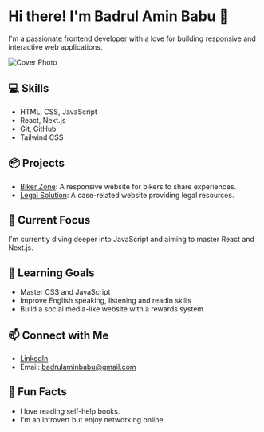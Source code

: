 # Hi there! I'm Badrul Amin Babu 👋
I'm a passionate frontend developer with a love for building responsive and interactive web applications.

![Cover Photo]([https://link_to_your_image](https://media.licdn.com/dms/image/v2/D5616AQGSHHni8sm_dQ/profile-displaybackgroundimage-shrink_350_1400/profile-displaybackgroundimage-shrink_350_1400/0/1719347706064?e=1733961600&v=beta&t=vo3eePnJdZqsBQSGg2m3lR7eeGVlJA7XzpTRdIHwmq8))

## 💻 Skills
- HTML, CSS, JavaScript
- React, Next.js
- Git, GitHub
- Tailwind CSS

## 📦 Projects
- [Biker Zone](https://github.com/yourusername/biker-zone): A responsive website for bikers to share experiences.
- [Legal Solution](https://github.com/yourusername/legal-solution): A case-related website providing legal resources.

## 🔭 Current Focus
I'm currently diving deeper into JavaScript and aiming to master React and Next.js.

## 🌱 Learning Goals
- Master CSS and JavaScript
- Improve English speaking, listening and readin skills
- Build a social media-like website with a rewards system

## 📫 Connect with Me
- [LinkedIn](https://linkedin.com/in/amin-babu)
- Email: badrulaminbabu@gmail.com

## 🎉 Fun Facts
- I love reading self-help books.
- I'm an introvert but enjoy networking online.
